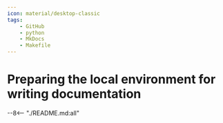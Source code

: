 ```yaml
---
icon: material/desktop-classic
tags:
    - GitHub
    - python
    - MkDocs
    - Makefile
---
```


# Preparing the local environment for writing documentation

--8<-- "./README.md:all"
